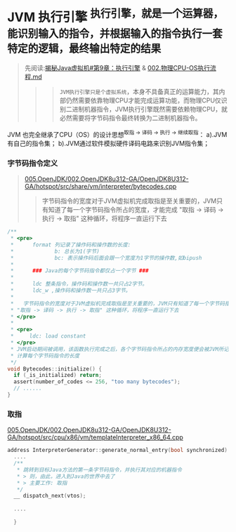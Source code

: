# JVM 执行引擎 <sup>执行引擎，就是一个运算器，能识别输入的指令，并根据输入的指令执行一套特定的逻辑，最终输出特定的结果</sup>
> 先阅读:[揭秘Java虚拟机#第9章：执行引擎](./../../../006.BOOKs/Unlocking-The-Java-Virtual-Machine/009.Unlocking-The-Java-Virtual-Machine-9.pdf) & [002.物理CPU-OS执行流程.md](./../002.物理CPU-OS执行流程.md)
>>> `JVM执行引擎只是个虚拟系统`，本身不具备真正的运算能力，其内部仍然需要依靠物理CPU才能完成运算功能，而物理CPU仅识别二进制机器指令，JVM执行引擎既然需要依赖物理CPU，就必然需要将字节码指令最终转换为二进制机器指令。

JVM 也完全继承了CPU（OS）的设计思想<sup>取指 -> 译码 -> 执行 -> 继续取指</sup>： a).JVM 有自己的指令集； b).JVM通过软件模拟硬件译码电路来识别JVM指令集；


### 字节码指令定义
> [005.OpenJDK/002.OpenJDK8u312-GA/OpenJDK8U312-GA/hotspot/src/share/vm/interpreter/bytecodes.cpp](../../005.OpenJDK/002.OpenJDK8u312-GA/OpenJDK8U312-GA/hotspot/src/share/vm/interpreter/bytecodes.cpp)
>> 字节码指令的宽度对于JVM虚拟机完成取指是至关重要的，JVM只有知道了每一个字节码指令所占的宽度，才能完成 "取指 -> 译码 -> 执行 -> 取指" 这种循环，将程序一直运行下去
```c
/**
 * <pre>
 *      format 列记录了操作码和操作数的长度:
 *             b: 总长为1(字节)
 *             bc: 表示操作码后面会跟一个宽度为1字节的操作数,如bipush
 *
 *      ### Java的每个字节码指令都仅占一个字节 ###
 *
 *      ldc 整条指令，操作码和操作数一共只占2字节。
 *      ldc_w ,操作码和操作数一共只占3字节。
 *
 *   字节码指令的宽度对于JVM虚拟机完成取指是至关重要的，JVM只有知道了每一个字节码指令所占的宽度，才能完成
 * "取指 -> 译码 -> 执行 -> 取指" 这种循环，将程序一直运行下去
 * </pre>
 *
 * <pre>
 *     ldc: load constant
 * </pre>
 * JVM启动期间被调用，该函数执行完成之后，各个字节码指令所占的内存宽度便会被JVM所记录，JVM在运行期执行Java程序时会不断读取该函数所维护的表，
 * 计算每个字节码指令的长度
 */
void Bytecodes::initialize() {
  if (_is_initialized) return;
  assert(number_of_codes <= 256, "too many bytecodes");
  // ......
}
```

### 取指
[005.OpenJDK/002.OpenJDK8u312-GA/OpenJDK8U312-GA/hotspot/src/cpu/x86/vm/templateInterpreter_x86_64.cpp](../../../005.OpenJDK/002.OpenJDK8u312-GA/OpenJDK8U312-GA/hotspot/src/cpu/x86/vm/templateInterpreter_x86_64.cpp)

```cpp
address InterpreterGenerator::generate_normal_entry(bool synchronized) {
  ....
  /**
   * 跳转到目标Java方法的第一条字节码指令，并执行其对应的机器指令
   * > 则，由此，进入到Java的世界中去了
   * > 主要工作: 取指
   */
  __ dispatch_next(vtos);
 
  ....
  
  }

```

